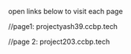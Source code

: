 open links below to visit each page

//page1:  projectyash39.ccbp.tech


//page 2:  project203.ccbp.tech
